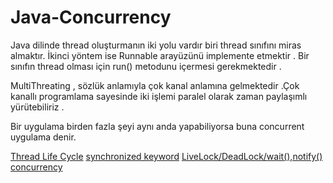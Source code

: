 # Java-Concurrency

Java dilinde thread oluşturmanın iki yolu vardır biri thread sınıfını miras almaktır. İkinci yöntem ise Runnable arayüzünü implemente etmektir . Bir sınıfın thread olması için run() metodunu içermesi gerekmektedir .

MultiThreating , sözlük anlamıyla çok kanal anlamına gelmektedir .Çok kanallı programlama sayesinde iki işlemi paralel olarak zaman paylaşımlı yürütebiliriz .

Bir uygulama birden fazla şeyi aynı anda yapabiliyorsa buna concurrent uygulama denir.

[Thread Life Cycle](https://www.baeldung.com/java-thread-lifecycle)
[synchronized keyword](https://www.baeldung.com/java-synchronized)
[LiveLock/DeadLock/wait(),notify()](https://kplnosmn94.medium.com/java-multithreading-5-deadlock-livelock-and-wait-notify-16a145f800d)
[concurrency](http://admiralhopper.blogspot.com/2015/04/java-ve-concurrency-threads.html)

